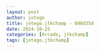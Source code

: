 ```yaml
---
layout: post
author: jotego
title: jotego.jtkchamp - 090d35d
date: 2024-10-25
categories: [Arcade, jtkchamp]
tags: [jotego.jtkchamp]
---
```


